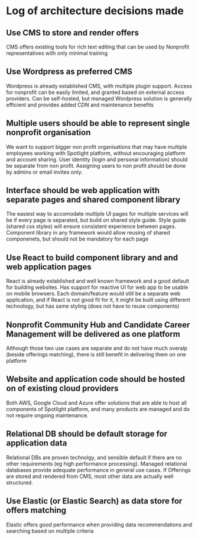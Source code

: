 # Log of architecture decisions made

## Use CMS to store and render offers
CMS offers existing tools for rich text editing that can be used by Nonprofit representatives with only minimal training

## Use Wordpress as preferred CMS
Wordpress is already established CMS, with multiple plugin support. Access for nonprofit can be easily limited, and granted based on external access providers. Can be self-hosted, but managed Wordpress solution is generally efficient and provides added CDN and maintenance benefits

## Multiple users should be able to represent single nonprofit organisation
We want to support bigger non profit organisations that may have multiple employees working with Spotlight platform, without encouraging platform and account sharing. User identity (login and personal information) should be separate from non profit. Assigning users to non profit should be done by admins or email invites only.

## Interface should be web application with separate pages and shared component library
The easiest way to accomodate multiple UI pages for multiple services will be if every page is separated, but build on shared style guide. Style guide (shared css styles) will ensure consistent experience between pages. Component library in any framework would allow reusing of shared componenets, but should not be mandatory for each page

## Use React to build component library and and web application pages
React is already established and well known framework and a good default for building websites. Has support for reactive UI for web app to be usable on mobile browsers. Each domain/feature would still be a separate web application, and if React is not good fit for it, it might be built using different technology, but has same styling (does not have to reuse components)

## Nonprofit Community Hub and Candidate Career Management will be delivered as one platform
Although those two use cases are separate and do not have much overalp (beside offerings matching), there is still benefit in delivering them on one platform

## Website and application code should be hosted on of existing cloud providers
Both AWS, Google Cloud and Azure offer solutions that are able to host all components of Spotlight platform, and many products are managed and do not require ongoing maintenance. 

## Relational DB should be default storage for application data
Relational DBs are proven technolgy, and sensible default if there are no other requirements (eg high performance processing). Managed relational databases provide adequate performance in general use cases. If Offerings are stored and rendered from CMS, most other data are actually well structured.

## Use Elastic (or Elastic Search) as data store for offers matching
Elastic offers good performance when providing data recommendations and searching based on multiple criteria


